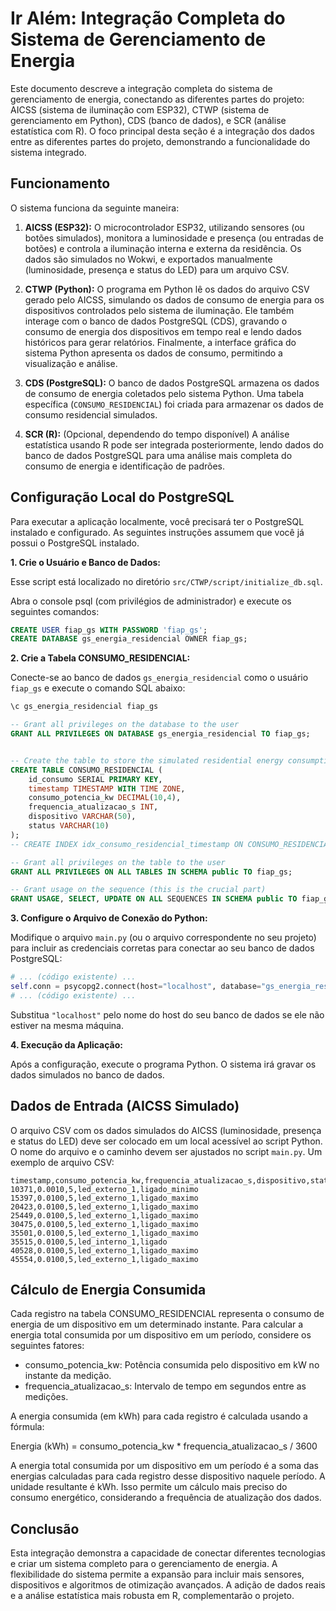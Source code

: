 # Ir Além: Integração Completa do Sistema de Gerenciamento de Energia

Este documento descreve a integração completa do sistema de gerenciamento de energia, conectando as diferentes partes do projeto:  AICSS (sistema de iluminação com ESP32), CTWP (sistema de gerenciamento em Python), CDS (banco de dados), e SCR (análise estatística com R).  O foco principal desta seção é a integração dos dados entre as diferentes partes do projeto, demonstrando a funcionalidade do sistema integrado.

## Funcionamento

O sistema funciona da seguinte maneira:

1. **AICSS (ESP32):** O microcontrolador ESP32, utilizando sensores (ou botões simulados), monitora a luminosidade e presença (ou entradas de botões)  e controla a iluminação interna e externa da residência. Os dados são simulados no Wokwi, e exportados manualmente (luminosidade, presença e status do LED) para um arquivo CSV.


2. **CTWP (Python):** O programa em Python lê os dados do arquivo CSV gerado pelo AICSS, simulando os dados de consumo de energia para os dispositivos controlados pelo sistema de iluminação.  Ele também interage com o banco de dados PostgreSQL (CDS), gravando o consumo de energia dos dispositivos em tempo real e lendo dados históricos para gerar relatórios.  Finalmente, a interface gráfica do sistema Python apresenta os dados de consumo, permitindo a visualização e análise.

3. **CDS (PostgreSQL):** O banco de dados PostgreSQL armazena os dados de consumo de energia coletados pelo sistema Python. Uma tabela específica (`CONSUMO_RESIDENCIAL`) foi criada para armazenar os dados de consumo residencial simulados.

4. **SCR (R):** (Opcional, dependendo do tempo disponível)  A análise estatística usando R pode ser integrada posteriormente, lendo dados do banco de dados PostgreSQL para uma análise mais completa do consumo de energia e identificação de padrões.


## Configuração Local do PostgreSQL

Para executar a aplicação localmente, você precisará ter o PostgreSQL instalado e configurado.  As seguintes instruções assumem que você já possui o PostgreSQL instalado.


**1. Crie o Usuário e Banco de Dados:**

Esse script está localizado no diretório `src/CTWP/script/initialize_db.sql`.

Abra o console psql (com privilégios de administrador) e execute os seguintes comandos:

```sql
CREATE USER fiap_gs WITH PASSWORD 'fiap_gs';
CREATE DATABASE gs_energia_residencial OWNER fiap_gs;
```

**2. Crie a Tabela CONSUMO_RESIDENCIAL:**

Conecte-se ao banco de dados `gs_energia_residencial` como o usuário `fiap_gs` e execute o comando SQL abaixo:


```sql
\c gs_energia_residencial fiap_gs

-- Grant all privileges on the database to the user
GRANT ALL PRIVILEGES ON DATABASE gs_energia_residencial TO fiap_gs;


-- Create the table to store the simulated residential energy consumption data
CREATE TABLE CONSUMO_RESIDENCIAL (
    id_consumo SERIAL PRIMARY KEY,
    timestamp TIMESTAMP WITH TIME ZONE,
    consumo_potencia_kw DECIMAL(10,4),
    frequencia_atualizacao_s INT,
    dispositivo VARCHAR(50),
    status VARCHAR(10)
);
-- CREATE INDEX idx_consumo_residencial_timestamp ON CONSUMO_RESIDENCIAL(timestamp);

-- Grant all privileges on the table to the user
GRANT ALL PRIVILEGES ON ALL TABLES IN SCHEMA public TO fiap_gs;

-- Grant usage on the sequence (this is the crucial part)
GRANT USAGE, SELECT, UPDATE ON ALL SEQUENCES IN SCHEMA public TO fiap_gs;
```

**3. Configure o Arquivo de Conexão do Python:**

Modifique o arquivo `main.py` (ou o arquivo correspondente no seu projeto) para incluir as credenciais corretas para conectar ao seu banco de dados PostgreSQL:

```python
# ... (código existente) ...
self.conn = psycopg2.connect(host="localhost", database="gs_energia_residencial", user="fiap_gs", password="fiap_gs")
# ... (código existente) ...
```

Substitua `"localhost"` pelo nome do host do seu banco de dados se ele não estiver na mesma máquina.


**4. Execução da Aplicação:**

Após a configuração, execute o programa Python. O sistema irá gravar os dados simulados no banco de dados.


## Dados de Entrada (AICSS Simulado)

O arquivo CSV com os dados simulados do AICSS (luminosidade, presença e status do LED) deve ser colocado em um local acessível ao script Python. O nome do arquivo e o caminho devem ser ajustados no script `main.py`.  Um exemplo de arquivo CSV:


```csv
timestamp,consumo_potencia_kw,frequencia_atualizacao_s,dispositivo,status
10371,0.0010,5,led_externo_1,ligado_minimo
15397,0.0100,5,led_externo_1,ligado_maximo
20423,0.0100,5,led_externo_1,ligado_maximo
25449,0.0100,5,led_externo_1,ligado_maximo
30475,0.0100,5,led_externo_1,ligado_maximo
35501,0.0100,5,led_externo_1,ligado_maximo
35515,0.0100,5,led_interno_1,ligado
40528,0.0100,5,led_externo_1,ligado_maximo
45554,0.0100,5,led_externo_1,ligado_maximo
```

## Cálculo de Energia Consumida

Cada registro na tabela CONSUMO_RESIDENCIAL representa o consumo de energia de um dispositivo em um determinado instante. Para calcular a energia total consumida por um dispositivo em um período, considere os seguintes fatores:

* consumo_potencia_kw: Potência consumida pelo dispositivo em kW no instante da medição.
* frequencia_atualizacao_s: Intervalo de tempo em segundos entre as medições.

A energia consumida (em kWh) para cada registro é calculada usando a fórmula:

Energia (kWh) = consumo_potencia_kw * frequencia_atualizacao_s / 3600

A energia total consumida por um dispositivo em um período é a soma das energias calculadas para cada registro desse dispositivo naquele período. A unidade resultante é kWh. Isso permite um cálculo mais preciso do consumo energético, considerando a frequência de atualização dos dados.

## Conclusão

Esta integração demonstra a capacidade de conectar diferentes tecnologias e criar um sistema completo para o gerenciamento de energia.  A flexibilidade do sistema permite a expansão para incluir mais sensores, dispositivos e algoritmos de otimização avançados.  A adição de dados reais e a análise estatística mais robusta em R, complementarão o projeto.

